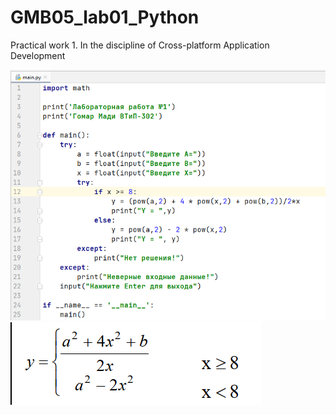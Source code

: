 # GMB05_lab01_Python
Practical work 1. In the discipline of Cross-platform Application Development

![Screenshot](screenshot.png)
![Screenshot](screenshot1.png)
